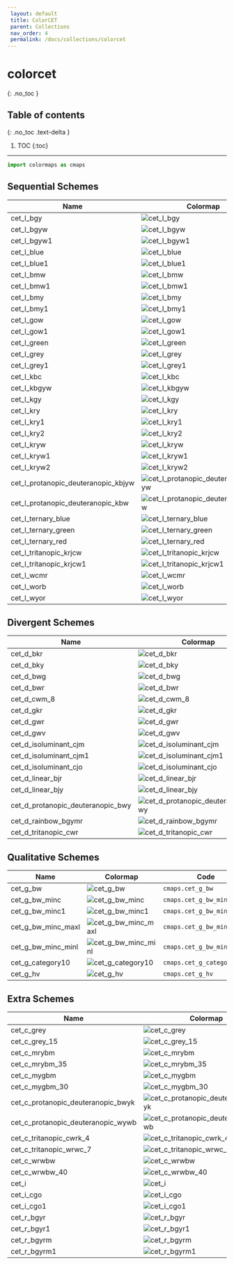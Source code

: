 ```yaml
--- 
 layout: default 
 title: ColorCET 
 parent: Collections 
 nav_order: 4
 permalink: /docs/collections/colorcet 
--- 
```


# colorcet 
{: .no_toc } 

## Table of contents
{: .no_toc .text-delta }

1. TOC
{:toc}

---

 ```python 
 import colormaps as cmaps 
 ``` 

## Sequential Schemes

| Name        | Colormap    | Code       | Levels     | 
| ----------- | ----------- | -----------| -----------| 
| cet_l_bgy| ![cet_l_bgy](/colormaps/assets/images/colorcet/cet_l_bgy.png) | ```cmaps.cet_l_bgy``` | 256| 
| cet_l_bgyw| ![cet_l_bgyw](/colormaps/assets/images/colorcet/cet_l_bgyw.png) | ```cmaps.cet_l_bgyw``` | 256| 
| cet_l_bgyw1| ![cet_l_bgyw1](/colormaps/assets/images/colorcet/cet_l_bgyw1.png) | ```cmaps.cet_l_bgyw1``` | 256| 
| cet_l_blue| ![cet_l_blue](/colormaps/assets/images/colorcet/cet_l_blue.png) | ```cmaps.cet_l_blue``` | 256| 
| cet_l_blue1| ![cet_l_blue1](/colormaps/assets/images/colorcet/cet_l_blue1.png) | ```cmaps.cet_l_blue1``` | 256| 
| cet_l_bmw| ![cet_l_bmw](/colormaps/assets/images/colorcet/cet_l_bmw.png) | ```cmaps.cet_l_bmw``` | 256| 
| cet_l_bmw1| ![cet_l_bmw1](/colormaps/assets/images/colorcet/cet_l_bmw1.png) | ```cmaps.cet_l_bmw1``` | 256| 
| cet_l_bmy| ![cet_l_bmy](/colormaps/assets/images/colorcet/cet_l_bmy.png) | ```cmaps.cet_l_bmy``` | 256| 
| cet_l_bmy1| ![cet_l_bmy1](/colormaps/assets/images/colorcet/cet_l_bmy1.png) | ```cmaps.cet_l_bmy1``` | 256| 
| cet_l_gow| ![cet_l_gow](/colormaps/assets/images/colorcet/cet_l_gow.png) | ```cmaps.cet_l_gow``` | 256| 
| cet_l_gow1| ![cet_l_gow1](/colormaps/assets/images/colorcet/cet_l_gow1.png) | ```cmaps.cet_l_gow1``` | 256| 
| cet_l_green| ![cet_l_green](/colormaps/assets/images/colorcet/cet_l_green.png) | ```cmaps.cet_l_green``` | 256| 
| cet_l_grey| ![cet_l_grey](/colormaps/assets/images/colorcet/cet_l_grey.png) | ```cmaps.cet_l_grey``` | 256| 
| cet_l_grey1| ![cet_l_grey1](/colormaps/assets/images/colorcet/cet_l_grey1.png) | ```cmaps.cet_l_grey1``` | 256| 
| cet_l_kbc| ![cet_l_kbc](/colormaps/assets/images/colorcet/cet_l_kbc.png) | ```cmaps.cet_l_kbc``` | 256| 
| cet_l_kbgyw| ![cet_l_kbgyw](/colormaps/assets/images/colorcet/cet_l_kbgyw.png) | ```cmaps.cet_l_kbgyw``` | 256| 
| cet_l_kgy| ![cet_l_kgy](/colormaps/assets/images/colorcet/cet_l_kgy.png) | ```cmaps.cet_l_kgy``` | 256| 
| cet_l_kry| ![cet_l_kry](/colormaps/assets/images/colorcet/cet_l_kry.png) | ```cmaps.cet_l_kry``` | 256| 
| cet_l_kry1| ![cet_l_kry1](/colormaps/assets/images/colorcet/cet_l_kry1.png) | ```cmaps.cet_l_kry1``` | 256| 
| cet_l_kry2| ![cet_l_kry2](/colormaps/assets/images/colorcet/cet_l_kry2.png) | ```cmaps.cet_l_kry2``` | 256| 
| cet_l_kryw| ![cet_l_kryw](/colormaps/assets/images/colorcet/cet_l_kryw.png) | ```cmaps.cet_l_kryw``` | 256| 
| cet_l_kryw1| ![cet_l_kryw1](/colormaps/assets/images/colorcet/cet_l_kryw1.png) | ```cmaps.cet_l_kryw1``` | 256| 
| cet_l_kryw2| ![cet_l_kryw2](/colormaps/assets/images/colorcet/cet_l_kryw2.png) | ```cmaps.cet_l_kryw2``` | 256| 
| cet_l_protanopic_deuteranopic_kbjyw| ![cet_l_protanopic_deuteranopic_kbjyw](/colormaps/assets/images/colorcet/cet_l_protanopic_deuteranopic_kbjyw.png) | ```cmaps.cet_l_protanopic_deuteranopic_kbjyw``` | 256| 
| cet_l_protanopic_deuteranopic_kbw| ![cet_l_protanopic_deuteranopic_kbw](/colormaps/assets/images/colorcet/cet_l_protanopic_deuteranopic_kbw.png) | ```cmaps.cet_l_protanopic_deuteranopic_kbw``` | 256| 
| cet_l_ternary_blue| ![cet_l_ternary_blue](/colormaps/assets/images/colorcet/cet_l_ternary_blue.png) | ```cmaps.cet_l_ternary_blue``` | 256| 
| cet_l_ternary_green| ![cet_l_ternary_green](/colormaps/assets/images/colorcet/cet_l_ternary_green.png) | ```cmaps.cet_l_ternary_green``` | 256| 
| cet_l_ternary_red| ![cet_l_ternary_red](/colormaps/assets/images/colorcet/cet_l_ternary_red.png) | ```cmaps.cet_l_ternary_red``` | 256| 
| cet_l_tritanopic_krjcw| ![cet_l_tritanopic_krjcw](/colormaps/assets/images/colorcet/cet_l_tritanopic_krjcw.png) | ```cmaps.cet_l_tritanopic_krjcw``` | 256| 
| cet_l_tritanopic_krjcw1| ![cet_l_tritanopic_krjcw1](/colormaps/assets/images/colorcet/cet_l_tritanopic_krjcw1.png) | ```cmaps.cet_l_tritanopic_krjcw1``` | 256| 
| cet_l_wcmr| ![cet_l_wcmr](/colormaps/assets/images/colorcet/cet_l_wcmr.png) | ```cmaps.cet_l_wcmr``` | 256| 
| cet_l_worb| ![cet_l_worb](/colormaps/assets/images/colorcet/cet_l_worb.png) | ```cmaps.cet_l_worb``` | 256| 
| cet_l_wyor| ![cet_l_wyor](/colormaps/assets/images/colorcet/cet_l_wyor.png) | ```cmaps.cet_l_wyor``` | 256| 

## Divergent Schemes

| Name        | Colormap    | Code       | Levels     | 
| ----------- | ----------- | -----------| -----------| 
| cet_d_bkr| ![cet_d_bkr](/colormaps/assets/images/colorcet/cet_d_bkr.png) | ```cmaps.cet_d_bkr``` | 256| 
| cet_d_bky| ![cet_d_bky](/colormaps/assets/images/colorcet/cet_d_bky.png) | ```cmaps.cet_d_bky``` | 256| 
| cet_d_bwg| ![cet_d_bwg](/colormaps/assets/images/colorcet/cet_d_bwg.png) | ```cmaps.cet_d_bwg``` | 256| 
| cet_d_bwr| ![cet_d_bwr](/colormaps/assets/images/colorcet/cet_d_bwr.png) | ```cmaps.cet_d_bwr``` | 256| 
| cet_d_cwm_8| ![cet_d_cwm_8](/colormaps/assets/images/colorcet/cet_d_cwm_8.png) | ```cmaps.cet_d_cwm_8``` | 256| 
| cet_d_gkr| ![cet_d_gkr](/colormaps/assets/images/colorcet/cet_d_gkr.png) | ```cmaps.cet_d_gkr``` | 256| 
| cet_d_gwr| ![cet_d_gwr](/colormaps/assets/images/colorcet/cet_d_gwr.png) | ```cmaps.cet_d_gwr``` | 256| 
| cet_d_gwv| ![cet_d_gwv](/colormaps/assets/images/colorcet/cet_d_gwv.png) | ```cmaps.cet_d_gwv``` | 256| 
| cet_d_isoluminant_cjm| ![cet_d_isoluminant_cjm](/colormaps/assets/images/colorcet/cet_d_isoluminant_cjm.png) | ```cmaps.cet_d_isoluminant_cjm``` | 256| 
| cet_d_isoluminant_cjm1| ![cet_d_isoluminant_cjm1](/colormaps/assets/images/colorcet/cet_d_isoluminant_cjm1.png) | ```cmaps.cet_d_isoluminant_cjm1``` | 256| 
| cet_d_isoluminant_cjo| ![cet_d_isoluminant_cjo](/colormaps/assets/images/colorcet/cet_d_isoluminant_cjo.png) | ```cmaps.cet_d_isoluminant_cjo``` | 256| 
| cet_d_linear_bjr| ![cet_d_linear_bjr](/colormaps/assets/images/colorcet/cet_d_linear_bjr.png) | ```cmaps.cet_d_linear_bjr``` | 256| 
| cet_d_linear_bjy| ![cet_d_linear_bjy](/colormaps/assets/images/colorcet/cet_d_linear_bjy.png) | ```cmaps.cet_d_linear_bjy``` | 256| 
| cet_d_protanopic_deuteranopic_bwy| ![cet_d_protanopic_deuteranopic_bwy](/colormaps/assets/images/colorcet/cet_d_protanopic_deuteranopic_bwy.png) | ```cmaps.cet_d_protanopic_deuteranopic_bwy``` | 256| 
| cet_d_rainbow_bgymr| ![cet_d_rainbow_bgymr](/colormaps/assets/images/colorcet/cet_d_rainbow_bgymr.png) | ```cmaps.cet_d_rainbow_bgymr``` | 256| 
| cet_d_tritanopic_cwr| ![cet_d_tritanopic_cwr](/colormaps/assets/images/colorcet/cet_d_tritanopic_cwr.png) | ```cmaps.cet_d_tritanopic_cwr``` | 256| 


## Qualitative Schemes

| Name        | Colormap    | Code       | Levels     | 
| ----------- | ----------- | -----------| -----------| 
| cet_g_bw| ![cet_g_bw](/colormaps/assets/images/colorcet/cet_g_bw.png) | ```cmaps.cet_g_bw``` | 256| 
| cet_g_bw_minc| ![cet_g_bw_minc](/colormaps/assets/images/colorcet/cet_g_bw_minc.png) | ```cmaps.cet_g_bw_minc``` | 256| 
| cet_g_bw_minc1| ![cet_g_bw_minc1](/colormaps/assets/images/colorcet/cet_g_bw_minc1.png) | ```cmaps.cet_g_bw_minc1``` | 256| 
| cet_g_bw_minc_maxl| ![cet_g_bw_minc_maxl](/colormaps/assets/images/colorcet/cet_g_bw_minc_maxl.png) | ```cmaps.cet_g_bw_minc_maxl``` | 256| 
| cet_g_bw_minc_minl| ![cet_g_bw_minc_minl](/colormaps/assets/images/colorcet/cet_g_bw_minc_minl.png) | ```cmaps.cet_g_bw_minc_minl``` | 256| 
| cet_g_category10| ![cet_g_category10](/colormaps/assets/images/colorcet/cet_g_category10.png) | ```cmaps.cet_g_category10``` | 256| 
| cet_g_hv| ![cet_g_hv](/colormaps/assets/images/colorcet/cet_g_hv.png) | ```cmaps.cet_g_hv``` | 256| 

## Extra Schemes

| Name        | Colormap    | Code       | Levels     | 
| ----------- | ----------- | -----------| -----------| 
| cet_c_grey| ![cet_c_grey](/colormaps/assets/images/colorcet/cet_c_grey.png) | ```cmaps.cet_c_grey``` | 256| 
| cet_c_grey_15| ![cet_c_grey_15](/colormaps/assets/images/colorcet/cet_c_grey_15.png) | ```cmaps.cet_c_grey_15``` | 256| 
| cet_c_mrybm| ![cet_c_mrybm](/colormaps/assets/images/colorcet/cet_c_mrybm.png) | ```cmaps.cet_c_mrybm``` | 256| 
| cet_c_mrybm_35| ![cet_c_mrybm_35](/colormaps/assets/images/colorcet/cet_c_mrybm_35.png) | ```cmaps.cet_c_mrybm_35``` | 256| 
| cet_c_mygbm| ![cet_c_mygbm](/colormaps/assets/images/colorcet/cet_c_mygbm.png) | ```cmaps.cet_c_mygbm``` | 256| 
| cet_c_mygbm_30| ![cet_c_mygbm_30](/colormaps/assets/images/colorcet/cet_c_mygbm_30.png) | ```cmaps.cet_c_mygbm_30``` | 256| 
| cet_c_protanopic_deuteranopic_bwyk| ![cet_c_protanopic_deuteranopic_bwyk](/colormaps/assets/images/colorcet/cet_c_protanopic_deuteranopic_bwyk.png) | ```cmaps.cet_c_protanopic_deuteranopic_bwyk``` | 256| 
| cet_c_protanopic_deuteranopic_wywb| ![cet_c_protanopic_deuteranopic_wywb](/colormaps/assets/images/colorcet/cet_c_protanopic_deuteranopic_wywb.png) | ```cmaps.cet_c_protanopic_deuteranopic_wywb``` | 256| 
| cet_c_tritanopic_cwrk_4| ![cet_c_tritanopic_cwrk_4](/colormaps/assets/images/colorcet/cet_c_tritanopic_cwrk_4.png) | ```cmaps.cet_c_tritanopic_cwrk_4``` | 256| 
| cet_c_tritanopic_wrwc_7| ![cet_c_tritanopic_wrwc_7](/colormaps/assets/images/colorcet/cet_c_tritanopic_wrwc_7.png) | ```cmaps.cet_c_tritanopic_wrwc_7``` | 256| 
| cet_c_wrwbw| ![cet_c_wrwbw](/colormaps/assets/images/colorcet/cet_c_wrwbw.png) | ```cmaps.cet_c_wrwbw``` | 256| 
| cet_c_wrwbw_40| ![cet_c_wrwbw_40](/colormaps/assets/images/colorcet/cet_c_wrwbw_40.png) | ```cmaps.cet_c_wrwbw_40``` | 256| 
| cet_i| ![cet_i](/colormaps/assets/images/colorcet/cet_i.png) | ```cmaps.cet_i``` | 256| 
| cet_i_cgo| ![cet_i_cgo](/colormaps/assets/images/colorcet/cet_i_cgo.png) | ```cmaps.cet_i_cgo``` | 256| 
| cet_i_cgo1| ![cet_i_cgo1](/colormaps/assets/images/colorcet/cet_i_cgo1.png) | ```cmaps.cet_i_cgo1``` | 256| 
| cet_r_bgyr| ![cet_r_bgyr](/colormaps/assets/images/colorcet/cet_r_bgyr.png) | ```cmaps.cet_r_bgyr``` | 256| 
| cet_r_bgyr1| ![cet_r_bgyr1](/colormaps/assets/images/colorcet/cet_r_bgyr1.png) | ```cmaps.cet_r_bgyr1``` | 256| 
| cet_r_bgyrm| ![cet_r_bgyrm](/colormaps/assets/images/colorcet/cet_r_bgyrm.png) | ```cmaps.cet_r_bgyrm``` | 256| 
| cet_r_bgyrm1| ![cet_r_bgyrm1](/colormaps/assets/images/colorcet/cet_r_bgyrm1.png) | ```cmaps.cet_r_bgyrm1``` | 256| 
